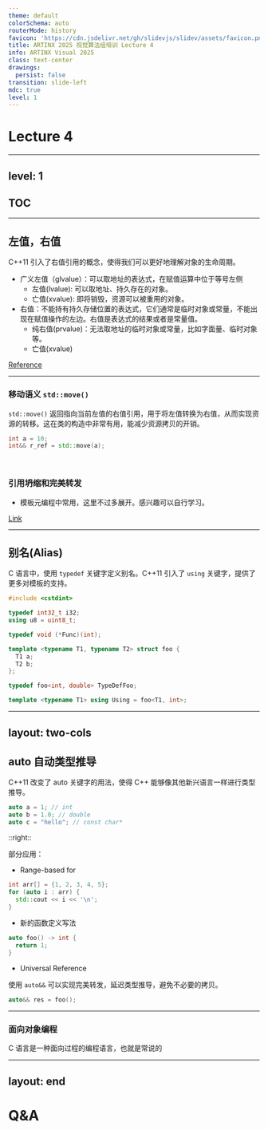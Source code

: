 ```yaml
---
theme: default
colorSchema: auto
routerMode: history
favicon: 'https://cdn.jsdelivr.net/gh/slidevjs/slidev/assets/favicon.png'
title: ARTINX 2025 视觉算法组培训 Lecture 4
info: ARTINX Visual 2025
class: text-center
drawings:
  persist: false
transition: slide-left
mdc: true
level: 1
---
```


# Lecture 4

---
level: 1
---

## TOC

<Toc minDepth="2" maxDepth="2"></Toc>

---

## 左值，右值

C++11 引入了右值引用的概念，使得我们可以更好地理解对象的生命周期。

- 广义左值（glvalue）：可以取地址的表达式，在赋值运算中位于等号左侧
  - 左值(lvalue): 可以取地址、持久存在的对象。
  - 亡值(xvalue): 即将销毁，资源可以被重用的对象。
- 右值：不能持有持久存储位置的表达式，它们通常是临时对象或常量，不能出现在赋值操作的左边。右值是表达式的结果或者是常量值。
  - 纯右值(prvalue)：无法取地址的临时对象或常量，比如字面量、临时对象等。
  - 亡值(xvalue)

[Reference](https://en.cppreference.com/w/cpp/language/value_category)

---

### 移动语义 `std::move()`

`std::move()` 返回指向当前左值的右值引用，用于将左值转换为右值，从而实现资源的转移。这在类的构造中非常有用，能减少资源拷贝的开销。

```cpp
int a = 10;
int&& r_ref = std::move(a);
```

<br/>

### 引用坍缩和完美转发

- 模板元编程中常用，这里不过多展开。感兴趣可以自行学习。

[Link](https://blog.csdn.net/FrankAx/article/details/113094416)

---

## 别名(Alias)

C 语言中，使用 `typedef` 关键字定义别名。C++11 引入了 `using` 关键字，提供了更多对模板的支持。

```cpp
#include <cstdint>

typedef int32_t i32;
using u8 = uint8_t;

typedef void (*Func)(int);

template <typename T1, typename T2> struct foo {
  T1 a;
  T2 b;
};

typedef foo<int, double> TypeDefFoo;

template <typename T1> using Using = foo<T1, int>;
```

---
layout: two-cols
---

## auto 自动类型推导

C++11 改变了 auto 关键字的用法，使得 C++ 能够像其他新兴语言一样进行类型推导。

```cpp
auto a = 1; // int
auto b = 1.0; // double
auto c = "hello"; // const char*
```

::right::

部分应用：
- Range-based for

```cpp
int arr[] = {1, 2, 3, 4, 5};
for (auto i : arr) {
  std::cout << i << '\n';
}
```

- 新的函数定义写法

```cpp
auto foo() -> int {
  return 1;
}
```

- Universal Reference

使用 `auto&&` 可以实现完美转发，延迟类型推导，避免不必要的拷贝。

```cpp
auto&& res = foo();
```

---

### 面向对象编程

C 语言是一种面向过程的编程语言，也就是常说的

---
layout: end
---

# Q&A
